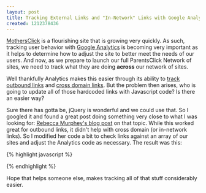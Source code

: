 ```yaml
--- 
layout: post
title: Tracking External Links and "In-Network" Links with Google Analytics and jQuery
created: 1212378436
---
```

<a href="http://www.mothersclick.com/">MothersClick</a> is a flourishing site that is growing very quickly. As such, tracking user behavior with <a href="http://www.google.com/analytics/">Google Analytics</a> is becoming very important as it helps to determine how to adjust the site to better meet the needs of our users. And now, as we prepare to launch our full ParentsClick Network of sites, we need to track what they are doing <strong>across</strong> our network of sites.

Well thankfully Analytics makes this easier through its ability to <a href="http://www.google.com/support/googleanalytics/bin/answer.py?answer=55527&topic=11006">track outbound links</a> and <a href="http://www.google.com/support/googleanalytics/bin/answer.py?answer=55503&topic=11009">cross domain links</a>. But the problem then arises, who is going to update all of those hardcoded links with Javascript code? Is there an easier way?

Sure there has gotta be, jQuery is wonderful and we could use that. So I googled it and found a great post doing something very close to what I was looking for: <a href="http://blog.rebeccamurphey.com/2008/01/06/track-outbound-clicks-with-google-analytics-and-jquery/">Rebecca Murphey's blog post</a> on that topic. While this worked great for outbound links, it didn't help with cross domain (or in-network links). So I modified her code a bit to check links against an array of our sites and adjust the Analytics code as necessary. The result was this:

{% highlight javascript %}
<script type="text/javascript">
  // this code adds analytic specific onclick handlers for links to sites in our network (to pass cookies)
  // and external links (to track exit points)
  $(document).ready(function() {
    // strip the host name down, removing subdomains or www
    var host = window.location.host.replace(/^(([^\/]+?\.)*)([^\.]{4,})((\.[a-z]{1,4})*)$/, '$3$4');
    var sites = ['parentsclick.com', 'parentsclick.net', 'mothersclick.com', 'fathersclick.com', 'momblognetwork.com'];
    $('a').each(function() {
      var $a = $(this);
      var href = $a.attr('href');
      var pass = false;

      try {
        // see if the link is external
        if ( (href.match(/^http/)) && (! href.match(host)) ) {
          $.each(sites, function (i, n) {
            // if link is to one of our sites, pass cookie data
            if (href.match(n)) {
              pass = true;
            }
          });
          if (pass) {
            $a.click(function() {
              pageTracker._link(href);
              return false;
            });
          }
          else {
            // if external link to some other site
            $a.click(function() {
              pageTracker._trackPageview('/outgoing/' + href);
            });
          }
        }
      }
      // IE7 throws errors often when dealing with irregular links, such as:
      // <a href="node/10"></a> Empty tags.
      // <a href="http://user:pass@example.com">example</a> User:pass syntax.      
      catch(error) {
        return false;
      }      
    }); 
  });    
</script>
{% endhighlight %}

Hope that helps someone else, makes tracking all of that stuff considerably easier.

